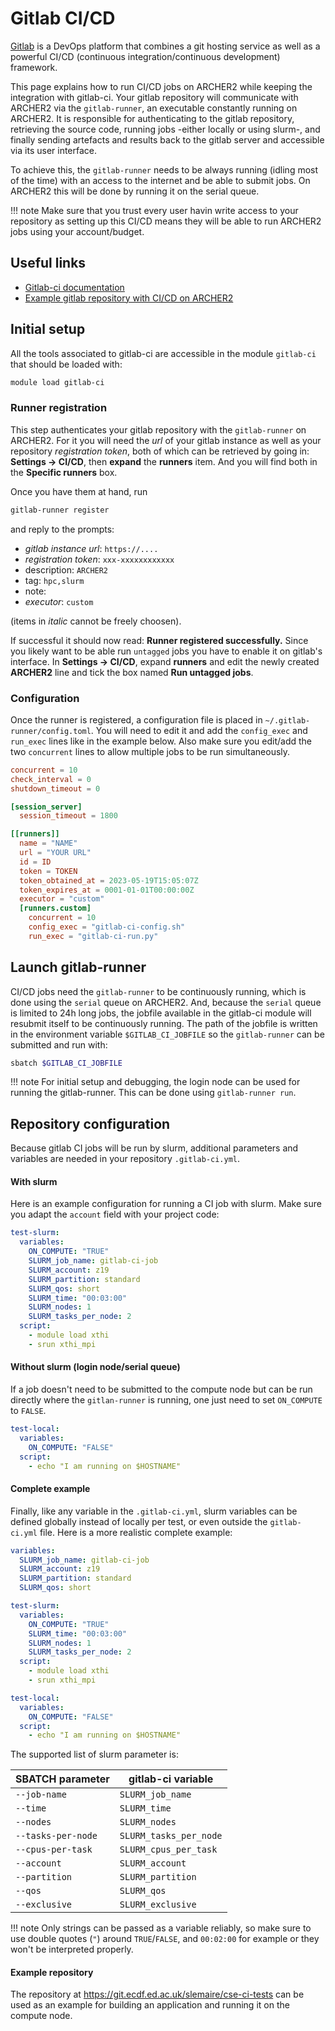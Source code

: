 # Gitlab CI/CD

[Gitlab](https://gitlab.com) is a DevOps platform that combines a git hosting service as well as a powerful CI/CD (continuous integration/continuous development) framework. 

This page explains how to run CI/CD jobs on ARCHER2 while keeping the integration with gitlab-ci. Your gitlab repository will communicate with ARCHER2 via the `gitlab-runner`, an executable constantly running on ARCHER2. It is responsible for authenticating to the gitlab repository, retrieving the source code, running jobs -either locally or using slurm-, and finally sending artefacts and results back to the gitlab server and accessible via its user interface.

To achieve this, the ``gitlab-runner`` needs to be always running (idling most of the time) with an access to the internet and be able to submit jobs. On ARCHER2 this will be done by running it on the serial queue.

!!! note 
    Make sure that you trust every user havin write access to your repository as setting up this CI/CD means they will be able to run ARCHER2 jobs using your account/budget.

## Useful links

  - [Gitlab-ci documentation](https://docs.gitlab.com/ee/ci/)
  - [Example gitlab repository with CI/CD on ARCHER2](https://git.ecdf.ed.ac.uk/slemaire/cse-ci-tests)

## Initial setup

All the tools associated to gitlab-ci are accessible in the module ``gitlab-ci`` that should be loaded with:

```sh
module load gitlab-ci
```

### Runner registration
This step authenticates your gitlab repository with the ``gitlab-runner`` on ARCHER2. For it you will need the *url* of your gitlab instance as well as your repository *registration token*, both of which can be retrieved by going in:
**Settings -> CI/CD**, then **expand** the **runners** item. And you will find both in the **Specific runners** box.

Once you have them at hand, run
```sh
gitlab-runner register
```

and reply to the prompts:

- *gitlab instance url*: `https://....`
- *registration token*: `xxx-xxxxxxxxxxxx`
- description: `ARCHER2`
- tag: `hpc,slurm`
- note: ` `
- *executor*: `custom`

(items in *italic* cannot be freely choosen).

If successful it should now read: **Runner registered successfully.** 
Since you likely want to be able run `untagged` jobs you have to enable it on gitlab's interface. In **Settings -> CI/CD**, expand **runners** and edit the newly created **ARCHER2** line and tick the box named **Run untagged jobs**.

### Configuration

Once the runner is registered, a configuration file is placed in `~/.gitlab-runner/config.toml`. You will need to edit it and add the `config_exec` and `run_exec` lines like in the example below. Also make sure you edit/add the two `concurrent` lines to allow multiple jobs to be run simultaneously.

```toml
concurrent = 10
check_interval = 0
shutdown_timeout = 0

[session_server]
  session_timeout = 1800

[[runners]]
  name = "NAME"
  url = "YOUR URL"
  id = ID
  token = TOKEN
  token_obtained_at = 2023-05-19T15:05:07Z
  token_expires_at = 0001-01-01T00:00:00Z
  executor = "custom"
  [runners.custom]
    concurrent = 10
    config_exec = "gitlab-ci-config.sh"
    run_exec = "gitlab-ci-run.py"
```



## Launch gitlab-runner

CI/CD jobs need the `gitlab-runner` to be continuously running, which is done using the `serial` queue on ARCHER2. And, because the `serial` queue is limited to 24h long jobs, the jobfile available in the gitlab-ci module will resubmit itself to be continuously running. The path of the jobfile is written in the environment variable `$GITLAB_CI_JOBFILE` so the `gitlab-runner` can be submitted and run with:

```sh
sbatch $GITLAB_CI_JOBFILE
```

!!! note
    For initial setup and debugging, the login node can be used for running the gitlab-runner. This can be done using `gitlab-runner run`.
    

## Repository configuration

Because gitlab CI jobs will be run by slurm, additional parameters and variables are needed in your repository `.gitlab-ci.yml`.

#### With slurm
Here is an example configuration for running a CI job with slurm. Make sure you adapt the `account` field with your project code:
```yaml
test-slurm:
  variables:
    ON_COMPUTE: "TRUE"
    SLURM_job_name: gitlab-ci-job
    SLURM_account: z19
    SLURM_partition: standard
    SLURM_qos: short
    SLURM_time: "00:03:00"
    SLURM_nodes: 1
    SLURM_tasks_per_node: 2
  script:
    - module load xthi
    - srun xthi_mpi
```

#### Without slurm (login node/serial queue)
If a job doesn't need to be submitted to the compute node but can be run directly where the `gitlan-runner` is running, one just need to set `ON_COMPUTE` to `FALSE`.

```yaml
test-local:
  variables:
    ON_COMPUTE: "FALSE"
  script:
    - echo "I am running on $HOSTNAME"
```

#### Complete example
Finally, like any variable in the `.gitlab-ci.yml`, slurm variables can be defined globally instead of locally per test, or even outside the `gitlab-ci.yml` file. Here is a more realistic complete example: 

```yaml
variables:
  SLURM_job_name: gitlab-ci-job
  SLURM_account: z19
  SLURM_partition: standard
  SLURM_qos: short

test-slurm:
  variables:
    ON_COMPUTE: "TRUE"
    SLURM_time: "00:03:00"
    SLURM_nodes: 1
    SLURM_tasks_per_node: 2
  script:
    - module load xthi
    - srun xthi_mpi

test-local:
  variables:
    ON_COMPUTE: "FALSE"
  script:
    - echo "I am running on $HOSTNAME"
```

The supported list of slurm parameter is:

| SBATCH parameter    | gitlab-ci variable    |
|---------------------|-----------------------|
| `--job-name`        | `SLURM_job_name`      |
| `--time`            | `SLURM_time`          |
| `--nodes`           | `SLURM_nodes`         |
| `--tasks-per-node`  | `SLURM_tasks_per_node`|
| `--cpus-per-task`   | `SLURM_cpus_per_task` |
| `--account`         | `SLURM_account`       |
| `--partition`       | `SLURM_partition`     |
| `--qos`             | `SLURM_qos`           |
| `--exclusive`       | `SLURM_exclusive`     |

!!! note 
    Only strings can be passed as a variable reliably, so make sure to use double quotes (`"`) around `TRUE`/`FALSE`, and `00:02:00` for example or they won't be interpreted properly.


#### Example repository
The repository at https://git.ecdf.ed.ac.uk/slemaire/cse-ci-tests can be used as an example for building an application and running it on the compute node.

